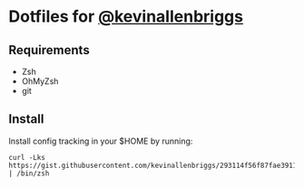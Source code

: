 # Dotfiles for [@kevinallenbriggs](https://github.com/kevinallenbriggs)

## Requirements

- Zsh
- OhMyZsh
- git

## Install

Install config tracking in your $HOME by running:

    curl -Lks https://gist.githubusercontent.com/kevinallenbriggs/293114f56f87fae3911b71fda7278ad0/raw/234ab546ef59835aa32df84116215d62e53c659f/config_setup.sh | /bin/zsh
